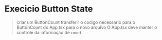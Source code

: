 # Execicio Button State


> criar um ButtonCount
> transferir o codigo necessario para o ButtonCount do App.tsx para o novo arquivo
> O App.tsx deve manter o controle da informação de `count`   

